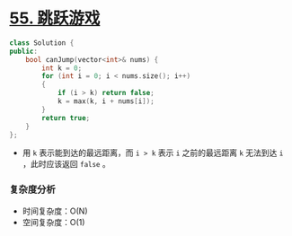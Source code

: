 # [55. 跳跃游戏](https://leetcode-cn.com/problems/jump-game/)

```cpp
class Solution {
public:
    bool canJump(vector<int>& nums) {
        int k = 0;
        for (int i = 0; i < nums.size(); i++)
        {
            if (i > k) return false;
            k = max(k, i + nums[i]);
        }
        return true;
    }
};
```

- 用 `k` 表示能到达的最远距离，而 `i > k` 表示 `i` 之前的最远距离 `k` 无法到达 `i` ，此时应该返回 `false` 。

### 复杂度分析

- 时间复杂度：O(N)
- 空间复杂度：O(1)

